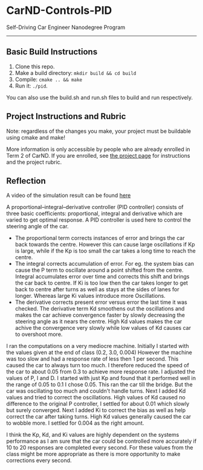# CarND-Controls-PID
Self-Driving Car Engineer Nanodegree Program

---

## Basic Build Instructions

1. Clone this repo.
2. Make a build directory: `mkdir build && cd build`
3. Compile: `cmake .. && make`
4. Run it: `./pid`. 

You can also use the build.sh and run.sh files to build and run respectively.


## Project Instructions and Rubric

Note: regardless of the changes you make, your project must be buildable using
cmake and make!

More information is only accessible by people who are already enrolled in Term 2
of CarND. If you are enrolled, see [the project page](https://classroom.udacity.com/nanodegrees/nd013/parts/40f38239-66b6-46ec-ae68-03afd8a601c8/modules/f1820894-8322-4bb3-81aa-b26b3c6dcbaf/lessons/e8235395-22dd-4b87-88e0-d108c5e5bbf4/concepts/6a4d8d42-6a04-4aa6-b284-1697c0fd6562)
for instructions and the project rubric.


## Reflection

A video of the simulation result can be found [here]()

A proportional–integral–derivative controller (PID controller)
consists of three basic coefficients: proportional, integral and derivative which are varied to get optimal response. A PID controller is used here to control the steering angle of the car.

* The proportional term corrects instances of error and brings the car back towards the centre. However this can cause large oscillations if Kp is large, while if the Kp is too small the car takes a long time to reach the centre.
* The integral corrects accumulation of error. For eg. the system bias can cause the P term to oscillate around a point shifted from the centre. Integral accumulates error over time and corrects this shift and brings the car back to centre. If Ki is too low then the car takes longer to get back to centre after turns as well as stays at the sides of lanes for longer. Whereas large Ki values introduce more Oscillations.
* The derivative corrects present error versus error the last time it was checked. The derivative term Kd smoothens out the oscillations and makes the car achieve convergence faster by slowly decreasing the steering angle as it nears the centre. High Kd values makes the car achive the convergence very slowly while low values of Kd causes car to overshoot more.

I ran the computations on a very mediocre machine. Initially I started with the values given at the end of class (0.2, 3.0, 0.004) However the machine was too slow and had a response rate of less then 1 per second. This caused the car to always turn too much. I therefore reduced the speed of the car to about 0.05 from 0.3 to achieve more response rate. I adjusted the values of P, I and D. I started with just Kp and found that it performed well in the range of 0.05 to 0.1 I chose 0.05. This ran the car till the bridge. But the car was oscillating too much and couldn't handle turns.
Next I added Kd values and tried to correct the oscillations. High values of Kd caused no difference to the original P controller, I settled for about 0.01 which slowly but surely converged. 
Next I added Ki to correct the bias as well as help correct the car after taking turns. High Kd values generally caused the car to wobble more. I settled for 0.004 as the right amount.

I think the Kp, Kd, and Ki values are highly dependent on the systems performance as I am sure that the car could be controlled more accurately if 10 to 20 responses are completed every second. For these values from the class might be more appropriate as there is more opportunity to make corrections every second.

 

